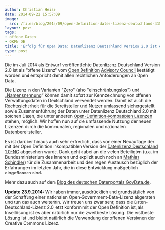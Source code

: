```yaml
---
author: Christian Heise
date: 2014-09-22 15:57:09
image:
  src: /files/blog/2014/09/open-definition-daten-lizenz-deutschland-415x155.png
layout: post
tags:
- offene Daten
- OKFN DE
title: 'Erfolg für Open Data: Datenlizenz Deutschland Version 2.0 ist eine offene Lizenz  (Update)'
type: post
---
```


Die im Juli 2014 als Entwurf veröffentlichte Datenlizenz Deutschland Version 2.0 ist als "offene Lizenz" vom [Open Definition](http://www.OpenDefinition.org) [Advisory Council](http://opendefinition.org/advisory-council/) bestätigt worden und entspricht damit allen rechtlichen Anforderungen an Open Data. 

Die Lizenz in den Varianten "[Zero](https://www.govdata.de/dl-de/zero-2-0)" (also "einschränkungslos") und „[Namensnennung](http://www.govdata.de/dl-de/by-2-0)“ können damit sofort zur Kennzeichnung von offenen Verwaltungsdaten in Deutschland verwendet werden. Damit ist auch die Rechtssicherheit für die Bereitsteller und Nutzer umfassend sichergestellt sowie Zusammenführung der Daten unter Datenlizenz Deutschland 2.0 mit solchen Daten, die unter anderen [Open-Definition-kompatiblen Lizenzen](http://opendefinition.org/licenses/) stehen, möglich. Wir hoffen nun auf die umfassende Nutzung der neuen Lizenzen durch die kommunalen, regionalen und nationalen Datenbereitsteller.

Es ist darüber hinaus auch sehr erfreulich, dass von einer Neuauflage der mit der Open Definition inkompatiblen Version der [Datenlizenz Deutschland 1.0-NC](https://www.govdata.de/dl-de/by-nc-1-0) abgesehen wurde. Dank geht dabei an die vielen Beteiligten (u.a. im Bundesministerium des Inneren und explizit auch noch an [Mathias Schindler](https://twitter.com/presroi)) für die Zusammenarbeit und den regen Austausch bezüglich der Erfahrungen im letzten Jahr, die in diese Entwicklung maßgeblich eingeflossen sind.

Mehr dazu auch auf dem [Blog des deutschen Datenportals GovData.de](https://www.govdata.de/neues/-/blogs/sachverstandigenrat-der-open-knowledge-definition-bestatigt-datenlizenz-deutschland-version-2-0-ist-eine-offene-lizenz).

**Update 23.9.2014:** Wir haben immer, ausdrücklich und grundsätzlich von der Schaffung einer nationalen Open-Government-Data-Lizenz abgeraten und tun das auch weiterhin. Wir freuen uns zwar sehr, dass die Daten-Deutschland-Lizenz 2.0 jetzt konform mit der Open Definition ist, als Insellösung ist es aber natürlich nur die zweitbeste Lösung. Die erstbeste Lösung ist und bleibt natürlich die Verwendung der offenen Versionen der Creative Commons Lizenz.